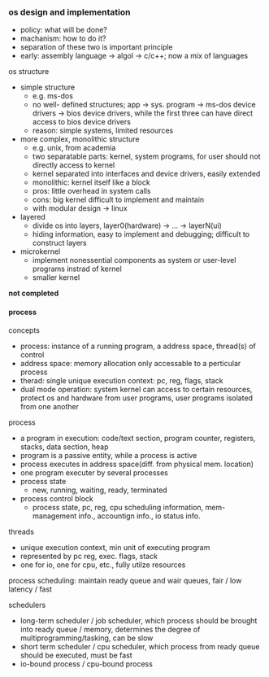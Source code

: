 ### os design and implementation

- policy: what will be done?
- machanism: how to do it?
- separation of these two is important principle
- early: assembly language -> algol -> c/c++; now a mix of languages

os structure
- simple structure
    - e.g. ms-dos
    - no well- defined structures; app -> sys. program -> ms-dos device drivers -> bios device drivers, while the first three can have direct access to bios device drivers
    - reason: simple systems, limited resources
- more complex, monolithic structure
    - e.g. unix, from academia
    - two separatable parts: kernel, system programs, for user should not directly access to kernel
    - kernel separated into interfaces and device drivers, easily extended
    - monolithic: kernel itself like a block
    - pros: little overhead in system calls
    - cons: big kernel difficult to implement and maintain
    - with modular design -> linux
- layered
    - divide os into layers, layer0(hardware) -> ... -> layerN(ui)
    - hiding information, easy to implement and debugging; difficult to construct layers
- microkernel
    - implement nonessential components as system or user-level programs instrad of kernel
    - smaller kernel

**not completed**

#### process

concepts
- process: instance of a running program, a address space, thread(s) of control
- address space: memory allocation only accessable to a perticular process
- therad: single unique execution context: pc, reg, flags, stack
- dual mode operation: system kernel can access to certain resources, protect os and hardware from user programs, user programs isolated from one another

process
- a program in execution: code/text section, program counter, registers, stacks, data section, heap
- program is a passive entity, while a process is active
- process executes in address space(diff. from physical mem. location)
- one program executer by several processes
- process state
    - new, running, waiting, ready, terminated
- process control block
    - process state, pc, reg, cpu scheduling information, mem-management info., accountign info., io status info.

threads
- unique execution context, min unit of executing program
- represented by pc reg, exec. flags, stack
- one for io, one for cpu, etc., fully utilze resources

process scheduling: maintain ready queue and wair queues, fair / low latency / fast

schedulers
- long-term scheduler / job scheduler, which process should be brought into ready queue / memory, determines the degree of multiprogramming/tasking, can be slow
- short term scheduler / cpu scheduler, which process from ready queue should be executed, must be fast
- io-bound process / cpu-bound process
